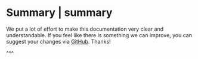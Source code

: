 # Summary | summary

We put a lot of effort to make this documentation very clear and understandable. If you feel like there is something we can improve, you can suggest your changes via [GitHub](https://github.com/airly-eu/api-docs/tree/master/en). Thanks!

^^^
